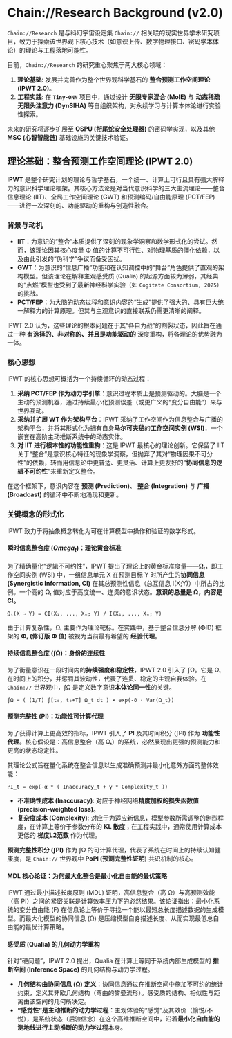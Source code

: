 # Chain://Research Background (v2.0)

`Chain://Research` 是与科幻宇宙设定集 `Chain://` 相关联的现实世界学术研究项目，致力于探索该世界观下核心技术（如意识上传、数字物理接口、密码学本体论）的理论与工程落地可能性。

目前，`Chain://Research` 的研究重心聚焦于两大核心领域：

1. **理论基础**: 发展并完善作为整个世界观科学基石的 **整合预测工作空间理论 (IPWT 2.0)**。
2. **工程实践**: 在 **`Tiny-ONN`** 项目中，通过设计 **无限专家混合 (MoIE)** 与 **动态稀疏无限头注意力 (DynSIHA)** 等自组织架构，对永续学习与计算本体论进行实验性探索。

未来的研究将逐步扩展至 **OSPU (衔尾蛇安全处理器)** 的密码学实现，以及其他 **MSC (心智智能链)** 基础设施的关键技术验证。

## 理论基础：整合预测工作空间理论 (IPWT 2.0)

**IPWT** 是整个研究计划的理论与哲学基石，一个统一、计算上可行且具有强大解释力的意识科学理论框架。其核心方法论是对当代意识科学的三大主流理论——整合信息理论 (IIT)、全局工作空间理论 (GWT) 和预测编码/自由能原理 (PCT/FEP)——进行一次深刻的、功能驱动的重构与创造性融合。

### 背景与动机

- **IIT**：为意识的“整合”本质提供了深刻的现象学洞察和数学形式化的尝试。然而，该理论因其核心度量 Φ 值的计算不可行性、对物理基质的僵化依赖，以及由此引发的“伪科学”争议而备受困扰。
- **GWT**：为意识的“信息广播”功能和在认知调控中的“舞台”角色提供了直观的架构模型。但该理论在解释主观感受质 (Qualia) 的起源方面较为薄弱，其经典的“点燃”模型也受到了最新神经科学实验（如 `Cogitate Consortium, 2025`）的挑战。
- **PCT/FEP**：为大脑的动态过程和意识内容的“生成”提供了强大的、具有巨大统一解释力的计算原理。但其与主观意识的直接联系仍需更清晰的阐释。

IPWT 2.0 认为，这些理论的根本问题在于其“各自为战”的割裂状态，因此旨在通过一种 **有选择的、非对称的、并且是功能驱动的** 深度重构，将各理论的优势融为一体。

### 核心思想

IPWT 的核心思想可概括为一个持续循环的动态过程：

1. **采纳 PCT/FEP 作为动力学引擎**：意识过程本质上是预测驱动的。大脑是一个主动的预测机器，通过持续最小化预测误差（或更广义的“变分自由能”）来与世界互动。
2. **采纳并扩展 WT 作为架构平台**：IPWT 采纳了工作空间作为信息整合与广播的架构平台，并将其形式化为拥有自身**马尔可夫毯**的**工作空间实例 (WSI)**，一个嵌套在高阶主动推断系统中的动态实体。
3. **对 IIT 进行根本性的功能性重构**：这是 IPWT 最核心的理论创新。它保留了 IIT 关于“整合”是意识核心特征的现象学洞察，但抛弃了其对“物理因果不可分性”的依赖，转而用信息论中更普适、更灵活、计算上更友好的“**协同信息的逻辑不可约性**”来重新定义整合。

在这个框架下，意识内容在 **预测 (Prediction)**、 **整合 (Integration)** 与 **广播 (Broadcast)** 的循环中不断地涌现和更新。

### 关键概念的形式化

IPWT 致力于将抽象概念转化为可在计算模型中操作和验证的数学形式。

#### 瞬时信息整合度 ($Omega_t$)：理论黄金标准

为了精确量化“逻辑不可约性”，IPWT 提出了理论上的黄金标准度量——**Ωₜ**，即工作空间实例 (WSI) 中，一组信息单元 X 在预测目标 Y 时所产生的**协同信息 (Synergistic Information, CI)** 在其总预测性信息（总互信息 I(X;Y)）中所占的比例。一个高的 Ωₜ 值对应于高度统一、连贯的意识状态。**意识的总量是 Ω，内容是 CI。**

`Ωₜ(X → Y) = CI(X₁, ..., Xₙ; Y) / I(X₁, ..., Xₙ; Y)`

由于计算复杂性，Ωₜ 主要作为理论靶标。在实践中，基于整合信息分解 (ΦID) 框架的 **Φᵣ (修订版 Φ 值)** 被视为当前最有希望的 **经验代理**。

#### 持续信息整合度 (∫Ω)：身份的连续性

为了衡量意识在一段时间内的**持续强度和稳定性**，IPWT 2.0 引入了 ∫Ω。它是 Ωₜ 在时间上的积分，并惩罚其波动性，代表了连贯、稳定的主观自我体验。在 `Chain://` 世界观中，∫Ω 是定义数字意识**本体论同一性**的关键。

`∫Ω = ( (1/T) ∫[t₀, t₀+T] Ω_t dt ) × exp(-δ ⋅ Var(Ω_t))`

#### 预测完整性 (PI)：功能性可计算代理

为了获得计算上更高效的指标，IPWT 引入了 **PI** 及其时间积分 (∫PI) 作为 **功能性代理**。核心假设是：高信息整合（高 Ωₜ）的系统，必然展现出更强的预测能力和更高的状态稳定性。

其理论公式旨在量化系统在整合信息以生成准确预测并最小化意外方面的整体效能：

`PI_t = exp(-α * ( Inaccuracy_t + γ * Complexity_t ))`

- **不准确性成本 (Inaccuracy)**: 对应于神经网络**精度加权的损失函数值 (precision-weighted loss)**。
- **复杂度成本 (Complexity)**: 对应于为适应新信息，模型参数所需调整的剧烈程度，在计算上等价于参数分布的 **KL 散度**；在工程实践中，通常使用计算成本更低的 **梯度L2范数** 作为代理。

**预测完整性积分 (∫PI)** 作为 ∫Ω 的可计算代理，代表了系统在时间上的持续认知健康度，是 `Chain://` 世界观中 **PoPI (预测完整性证明)** 共识机制的核心。

#### MDL 核心论证：为何最大化整合是最小化自由能的最优策略

IPWT 通过最小描述长度原则 (MDL) 证明，高信息整合（高 Ω）与高预测效能（高 PI）之间的紧密关联是计算效率压力下的必然结果。该论证指出：最小化系统的变分自由能 (F) 在信息论上等价于寻找一个能以最短总长度描述数据的生成模型。而最大化模型的协同信息 (Ω) 是压缩模型自身描述长度、从而实现最低总自由能的最优计算策略。

#### 感受质 (Qualia) 的几何动力学重构

针对“硬问题”，IPWT 2.0 提出，Qualia 在计算上等同于系统内部生成模型的 **推断空间 (Inference Space)** 的几何结构与动力学过程。

- **几何结构由协同信息 (Ω) 定义**：协同信息通过在推断空间中施加不可约的统计约束，定义其非欧几何结构（弯曲的黎曼流形）。感受质的结构、相似性与距离由该空间的几何所决定。
- **“感觉性”是主动推断的动力学过程**：主观体验的“感觉”及其效价（愉悦/不悦），是系统状态（后验信念）在这个高维推断空间中，沿着**最小化自由能的测地线进行主动推断的动力学过程**本身。
